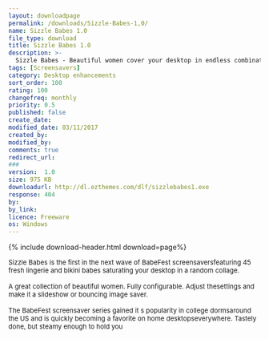 ```yaml
---
layout: downloadpage
permalink: /downloads/Sizzle-Babes-1,0/
name: Sizzle Babes 1.0
file_type: download
title: Sizzle Babes 1.0
description: >-
  Sizzle Babes - Beautiful women cover your desktop in endless combinations
tags: [Screensavers]
category: Desktop enhancements
sort_order: 100
rating: 100
changefreq: monthly
priority: 0.5
published: false
create_date: 
modified_date: 03/11/2017
created_by: 
modified_by: 
comments: true
redirect_url: 
### 
version:  1.0
size: 975 KB
downloadurl: http://dl.ezthemes.com/dlf/sizzlebabes1.exe
response: 404
by: 
by_link: 
licence: Freeware
os: Windows
---
```


{% include download-header.html download=page%}

<p style="fix-download-text !important">
<p><font size="2"><p>Sizzle Babes is the first in the next wave of BabeFest screensaversfeaturing 45 fresh lingerie and bikini babes saturating your desktop in a random collage. <br />
<br />
A great collection of beautiful women. Fully configurable. Adjust thesettings and make it a slideshow or bouncing image saver. <br />
<br />
The BabeFest screensaver series gained it s popularity in college dormsaround the US and is quickly becoming a favorite on home desktopseverywhere. Tastely done, but steamy enough to hold you</p></p></p>
